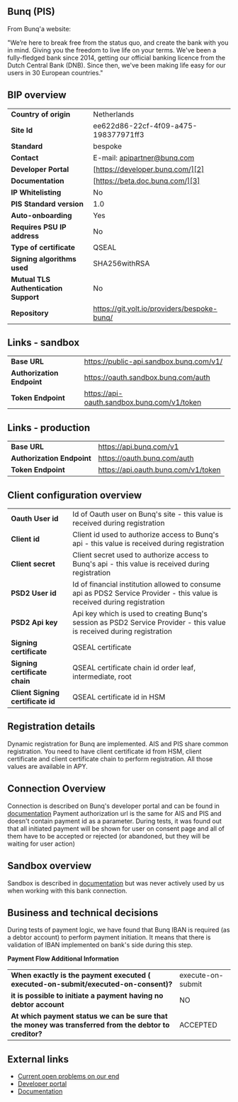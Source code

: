 ## Bunq (PIS)

From Bunq'a website:

"We’re here to break free from the status quo, and create the bank with you in mind. Giving you the freedom to live life
on your terms. We've been a fully-fledged bank since 2014, getting our official banking licence from the Dutch Central
Bank (DNB). Since then, we've been making life easy for our users in 30 European countries."

## BIP overview

|                                       |                                             |
|---------------------------------------|---------------------------------------------|
| **Country of origin**                 | Netherlands                                 | 
| **Site Id**                           | ee622d86-22cf-4f09-a475-198377971ff3        |
| **Standard**                          | bespoke                                     |
| **Contact**                           | E-mail: apipartner@bunq.com                 |
| **Developer Portal**                  | [https://developer.bunq.com/][2]            | 
| **Documentation**                     | [https://beta.doc.bunq.com/][3]             |
| **IP Whitelisting**                   | No                                          |
| **PIS Standard version**              | 1.0                                         |
| **Auto-onboarding**                   | Yes                                         |
| **Requires PSU IP address**           | No                                          |
| **Type of certificate**               | QSEAL                                       |
| **Signing algorithms used**           | SHA256withRSA                               |
| **Mutual TLS Authentication Support** | No                                          |
| **Repository**                        | https://git.yolt.io/providers/bespoke-bunq/ |


## Links - sandbox

|                            |                                             |
|----------------------------|---------------------------------------------|
| **Base URL**               | https://public-api.sandbox.bunq.com/v1/     |
| **Authorization Endpoint** | https://oauth.sandbox.bunq.com/auth         |
| **Token Endpoint**         | https://api-oauth.sandbox.bunq.com/v1/token |

## Links - production

|                            |                                     |
|----------------------------|-------------------------------------|
| **Base URL**               | https://api.bunq.com/v1             |
| **Authorization Endpoint** | https://oauth.bunq.com/auth         |
| **Token Endpoint**         | https://api.oauth.bunq.com/v1/token |

## Client configuration overview

|                                   |                                                                                                                          |
|-----------------------------------|--------------------------------------------------------------------------------------------------------------------------|
| **Oauth User id**                 | Id of Oauth user on Bunq's site - this value is received during registration                                             |
| **Client id**                     | Client id used to authorize access to Bunq's api - this value is received during registration                            | 
| **Client secret**                 | Client secret used to authorize access to Bunq's api - this value is received during registration                        |
| **PSD2 User id**                  | Id of financial institution allowed to consume api as PDS2 Service Provider - this value is received during registration |
| **PSD2 Api key**                  | Api key which is used to creating Bunq's session as PSD2 Service Provider - this value is received during registration   |
| **Signing certificate**           | QSEAL certificate                                                                                                        |
| **Signing certificate chain**     | QSEAL certificate chain id order leaf, intermediate, root                                                                |
| **Client Signing certificate id** | QSEAL certificate id in HSM                                                                                              |

## Registration details

Dynamic registration for Bunq are implemented. AIS and PIS share common registration. You need to have client
certificate id from HSM, client certificate and client certificate chain to perform registration. All those values are
available in APY.

## Connection Overview

Connection is described on Bunq's developer portal and can be found in [documentation][4]
Payment authorization url is the same for AIS and PIS and doesn't contain payment id as a parameter. During tests, it
was found out that all initiated payment will be shown for user on consent page and all of them have to be accepted or
rejected (or abandoned, but they will be waiting for user action)

## Sandbox overview

Sandbox is described in [documentation][3] but was never actively used by us when working with this bank connection.

## Business and technical decisions

During tests of payment logic, we have found that Bunq IBAN is required (as a debtor account) to perform payment
initiation. It means that there is validation of IBAN implemented on bank's side during this step.


**Payment Flow Additional Information**

|                                                                                                        |                   |
|--------------------------------------------------------------------------------------------------------|-------------------|
| **When exactly is the payment executed ( executed-on-submit/executed-on-consent)?**                    | execute-on-submit |
| **it is possible to initiate a payment having no debtor account**                                      | NO                |
| **At which payment status we can be sure that the money was transferred from the debtor to creditor?** | ACCEPTED          |

## External links

* [Current open problems on our end][1]
* [Developer portal][2]
* [Documentation][3]

[1]: <https://yolt.atlassian.net/browse/C4PO-9622?jql=project%20%3D%20%22C4PO%22%20AND%20component%20%3D%20Bunq%20AND%20status%20!%3D%20Done%20AND%20Resolution%20%3D%20Unresolved%20ORDER%20BY%20status>

[2]: <https://developer.bunq.com/>

[3]: <https://beta.doc.bunq.com/>
[4]: <https://beta.doc.bunq.com/psd2/connect-as-a-psd2-service-provider/initiate-payments-as-a-pisp#single-payment-authorization>